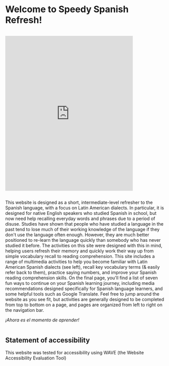 <h1>Welcome to Speedy Spanish Refresh!</h1>
<div class="row">
  <div class="column">
    <p>
      <iframe src="https://h5p.org/h5p/embed/689462" width="403" height="489" frameborder="0" allowfullscreen="allowfullscreen"></iframe><script src="https://h5p.org/sites/all/modules/h5p/library/js/h5p-resizer.js" charset="UTF-8"></script>
</p>
  </div>
  <div class="column">
<p>This website is designed as a short, intermediate-level refresher to the Spanish language, with a focus on Latin American dialects. In particular, it is designed for native English speakers who studied Spanish in school, but now need help recalling everyday words and phrases due to a period of disuse. Studies have shown that people who have studied a language in the past tend to lose much of their working knowledge of the language if they don't use the language often enough. However, they are much better positioned to re-learn the language quickly than somebody who has never studied it before. The activities on this site were designed with this in mind, helping users refresh their memory and quickly work their way up from simple vocabulary recall to reading comprehension. This site includes a range of multimedia activities to help you become familiar with Latin American Spanish dialects (see left), recall key vocabulary terms (& easily refer back to them), practice saying numbers, and improve your Spanish reading comprehension skills. On the final page, you'll find a list of seven fun ways to continue on your Spanish learning journey, including media recommendations designed specifically for Spanish language learners, and some helpful tools such as Google Translate. Feel free to jump around the website as you see fit, but activities are generally designed to be completed from top to bottom on a page, and pages are organized from left to right on the navigation bar.</p><p lang="es"><i>¡Ahora es el momento de aprender!</i></p>
  </div>
  </div>

<h2>Statement of accessibility</h2>
<p> 
This website was tested for accessibility using WAVE (the Website Accessibility Evaluation Tool)
<p>

